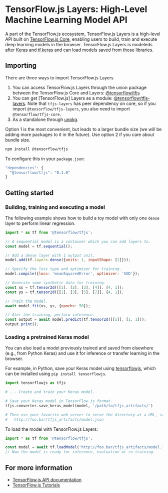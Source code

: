 # TensorFlow.js Layers: High-Level Machine Learning Model API

A part of the TensorFlow.js ecosystem, TensorFlow.js Layers is a high-level
API built on [TensorFlow.js Core](https://github.com/tensorflow/tfjs-core),
enabling users to build, train and execute deep learning models in the browser.
TensorFlow.js Layers is modeleds after
[Keras](https://keras.io/) and
[tf.keras](https://www.tensorflow.org/api_docs/python/tf/keras) and can
load models saved from those libraries.

## Importing

There are three ways to import TensorFlow.js Layers

1. You can access TensorFlow.js Layers through the union package
   between the TensorFlow.js Core and Layers:
   [@tensorflow/tfjs](https://www.npmjs.com/package/@tensorflow/tfjs)
2. You can get [TensorFlow.js] Layers as a module:
   [@tensorflow/tfjs-layers](https://www.npmjs.com/package/@tensorflow/tfjs-layers).
   Note that `tfjs-layers` has peer dependency on core, so if you import
   `@tensorflow/tfjs-layers`, you also need to import
   `@tensorflow/tfjs-core`.
3. As a standalone through [unpkg](https://unpkg.com/).

Option 1 is the most convenient, but leads to a larger bundle size (we will be
adding more packages to it in the future). Use option 2 if you care about bundle
size.

```sh
npm install @tensorflow/tfjs
```

To configure this in your `package.json`:

```js
"dependencies": {
  "@tensorflow/tfjs": "0.1.0"
}
```

## Getting started

### Building, training and executing a model

The following example shows how to build a toy model with only one `dense` layer
to perform linear regression.

```js
import * as tf from '@tensorflow/tfjs';

// A sequential model is a container which you can add layers to.
const model = tf.sequential();

// Add a dense layer with 1 output unit.
model.add(tf.layers.dense({units: 1, inputShape: [1]}));

// Specify the loss type and optimizer for training.
model.compile({loss: 'meanSquaredError', optimizer: 'SGD'});

// Generate some synthetic data for training.
const xs = tf.tensor2d([[1], [2], [3], [4]], [4, 1]);
const ys = tf.tensor2d([[1], [3], [5], [7]], [4, 1]);

// Train the model.
await model.fit(xs, ys, {epochs: 50});

// Ater the training, perform inference.
const output = await model.predict(tf.tensor2d([[5]], [1, 1]));
output.print();
```

### Loading a pretrained Keras model

You can also load a model previously trained and saved from elsewhere (e.g.,
from Python Keras) and use it for inference or transfer learning in the browser.

For example, in Python, save your Keras model using
[tensorflowjs](https://pypi.org/project/tensorflowjs/),
which can be installed using `pip install tensorflowjs`.


```python
import tensorflowjs as tfjs

# ... Create and train your Keras model.

# Save your Keras model in TensorFlow.js format.
tfjs.converter.save_keras_model(model, '/path/to/tfjs_artifacts/')

# Then use your favorite web server to serve the directory at a URL, say
#   http://foo.bar/tfjs_artifacts/model.json
```

To load the model with TensorFlow.js Layers:

```js
import * as tf from '@tensorflow/tfjs';

const model = await tf.loadModel('http://foo.bar/tfjs_artifacts/model.json');
// Now the model is ready for inference, evaluation or re-training.
```

## For more information

- [TensorFlow.js API documentation](https://js.tensorflow.org/api/index.html)
- [TensorFlow.js Tutorials](https://js.tensorflow.org/tutorials/)
